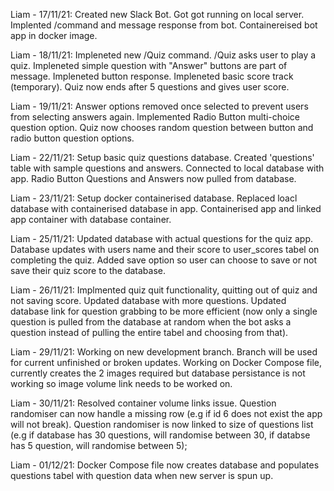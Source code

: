 Liam - 17/11/21:
Created new Slack Bot.
Got got running on local server.
Implented /command and message response from bot.
Containereised bot app in docker image.

Liam - 18/11/21:
Impleneted new /Quiz command.
/Quiz asks user to play a quiz.
Impleneted simple question with "Answer" buttons are part of message.
Impleneted button response.
Impleneted basic score track (temporary).
Quiz now ends after 5 questions and gives user score.

Liam - 19/11/21:
Answer options removed once selected to prevent users from selecting answers again.
Implemented Radio Button multi-choice question option.
Quiz now chooses random question between button and radio button question options.

Liam - 22/11/21:
Setup basic quiz questions database.
Created 'questions' table with sample questions and answers.
Connected to local database with app.
Radio Button Questions and Answers now pulled from database.

Liam - 23/11/21:
Setup docker containerised database.
Replaced loacl database with containerised database in app.
Containerised app and linked app container with database container.

Liam - 25/11/21:
Updated database with actual questions for the quiz app.
Database updates with users name and their score to user_scores tabel on completing the quiz.
Added save option so user can choose to save or not save their quiz score to the database.

Liam - 26/11/21:
Implmented quiz quit functionality, quitting out of quiz and not saving score.
Updated database with more questions.
Updated database link for question grabbing to be more efficient (now only a single question is pulled from the database at random when the bot asks a question instead of pulling the entire tabel and choosing from that).

Liam - 29/11/21:
Working on new development branch. Branch will be used for current unfinished or broken updates.
Working on Docker Compose file, currently creates the 2 images required but database persistance is not working so image volume link needs to be worked on.

Liam - 30/11/21:
Resolved container volume links issue.
Question randomiser can now handle a missing row (e.g if id 6 does not exist the app will not break).
Question randomiser is now linked to size of questions list (e.g if database has 30 questions, will randomise between 30, if databse has 5 question, will randomise between 5);

Liam - 01/12/21:
Docker Compose file now creates database and populates questions tabel with question data when new server is spun up.